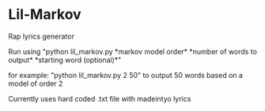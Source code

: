 # Lil-Markov
Rap lyrics generator

Run using "python lil_markov.py \*markov model order\* \*number of words to output\* \*starting word (optional)\*"

for example: "python lil_markov.py 2 50" to output 50 words based on a model of order 2

Currently uses hard coded .txt file with madeintyo lyrics
